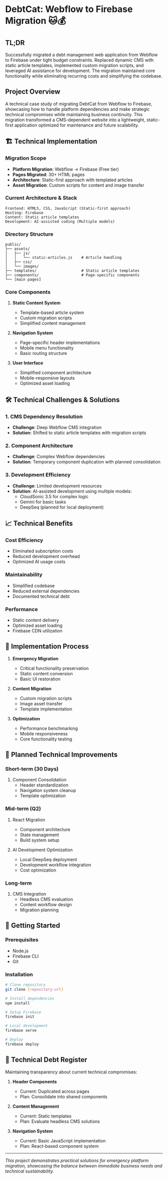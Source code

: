 # DebtCat: Webflow to Firebase Migration 🐱💰

## TL;DR
Successfully migrated a debt management web application from Webflow to Firebase under tight budget constraints. Replaced dynamic CMS with static article templates, implemented custom migration scripts, and leveraged AI assistance for development. The migration maintained core functionality while eliminating recurring costs and simplifying the codebase.

## Project Overview
A technical case study of migrating DebtCat from Webflow to Firebase, showcasing how to handle platform dependencies and make strategic technical compromises while maintaining business continuity. This migration transformed a CMS-dependent website into a lightweight, static-first application optimized for maintenance and future scalability.

## 🏗️ Technical Implementation

### Migration Scope
- **Platform Migration**: Webflow → Firebase (Free tier)
- **Pages Migrated**: 30+ HTML pages
- **Architecture**: Static-first approach with templated articles
- **Asset Migration**: Custom scripts for content and image transfer

### Current Architecture & Stack
```
Frontend: HTML5, CSS, JavaScript (Static-first approach)
Hosting: Firebase
Content: Static article templates
Development: AI-assisted coding (Multiple models)
```

### Directory Structure
```
public/
├── assets/
│   ├── js/
│   │   └── static-articles.js    # Article handling
│   ├── css/
│   └── images/
├── templates/                    # Static article templates
├── components/                   # Page-specific components
└── [main pages]
```

### Core Components
1. **Static Content System**
   - Template-based article system
   - Custom migration scripts
   - Simplified content management

2. **Navigation System**
   - Page-specific header implementations
   - Mobile menu functionality
   - Basic routing structure

3. **User Interface**
   - Simplified component architecture
   - Mobile-responsive layouts
   - Optimized asset loading

## 🛠️ Technical Challenges & Solutions

### 1. CMS Dependency Resolution
- **Challenge**: Deep Webflow CMS integration
- **Solution**: Shifted to static article templates with migration scripts

### 2. Component Architecture
- **Challenge**: Complex Webflow dependencies
- **Solution**: Temporary component duplication with planned consolidation

### 3. Development Efficiency
- **Challenge**: Limited development resources
- **Solution**: AI-assisted development using multiple models:
  - CloudSonic 3.5 for complex logic
  - Gemini for basic tasks
  - DeepSeq (planned for local deployment)

## 📈 Technical Benefits

### Cost Efficiency
- Eliminated subscription costs
- Reduced development overhead
- Optimized AI usage costs

### Maintainability
- Simplified codebase
- Reduced external dependencies
- Documented technical debt

### Performance
- Static content delivery
- Optimized asset loading
- Firebase CDN utilization

## 🔄 Implementation Process
1. **Emergency Migration**
   - Critical functionality preservation
   - Static content conversion
   - Basic UI restoration

2. **Content Migration**
   - Custom migration scripts
   - Image asset transfer
   - Template implementation

3. **Optimization**
   - Performance benchmarking
   - Mobile responsiveness
   - Core functionality testing

## 🎯 Planned Technical Improvements

### Short-term (30 Days)
1. Component Consolidation
   - Header standardization
   - Navigation system cleanup
   - Template optimization

### Mid-term (Q2)
1. React Migration
   - Component architecture
   - State management
   - Build system setup

2. AI Development Optimization
   - Local DeepSeq deployment
   - Development workflow integration
   - Cost optimization

### Long-term
1. CMS Integration
   - Headless CMS evaluation
   - Content workflow design
   - Migration planning

## 🚀 Getting Started

### Prerequisites
- Node.js
- Firebase CLI
- Git

### Installation
```bash
# Clone repository
git clone [repository-url]

# Install dependencies
npm install

# Setup Firebase
firebase init

# Local development
firebase serve

# Deploy
firebase deploy
```

## 📝 Technical Debt Register
Maintaining transparency about current technical compromises:

1. **Header Components**
   - Current: Duplicated across pages
   - Plan: Consolidate into shared components

2. **Content Management**
   - Current: Static templates
   - Plan: Evaluate headless CMS solutions

3. **Navigation System**
   - Current: Basic JavaScript implementation
   - Plan: React-based component system

---

*This project demonstrates practical solutions for emergency platform migration, showcasing the balance between immediate business needs and technical sustainability.*
